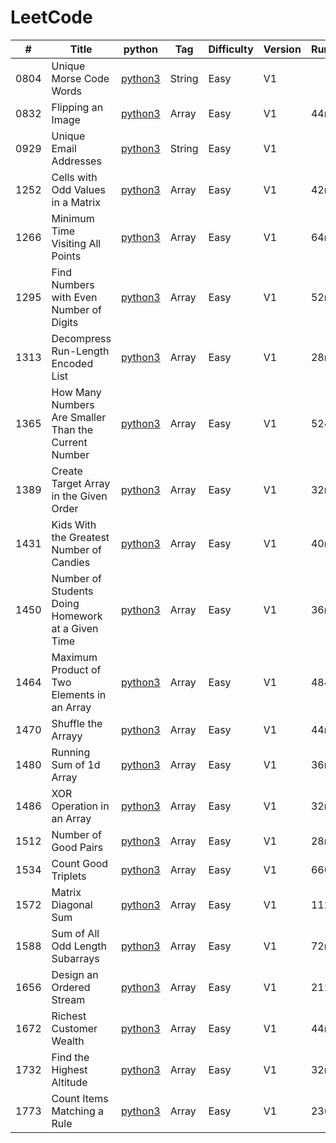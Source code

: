 # LeetCode

| # | Title | python | Tag | Difficulty | Version | Runtime | Memory | Date |
|---| -------------- | ----- | ----- | ----- |--|---|---|-------|
|0804|Unique Morse Code Words|[python3](./String/Unique_Morse_Code_Words.py)|String|Easy|V1|||2018/11/06
|0832|Flipping an Image|[python3](./Array/Easy/832_Flipping_an_Image.py)|Array|Easy|V1|44ms|14.4MB|2021/3/28
|0929|Unique Email Addresses|[python3](./String/Unique_Email_Addresses.py)|String|Easy|V1|||2018/11/06
|1252|Cells with Odd Values in a Matrix|[python3](./Array/Easy/1252_Cells_with_Odd_Values_in_a_Matrix.py)|Array|Easy|V1|42ms|14.2MB|2021/3/26
|1266|Minimum Time Visiting All Points|[python3](./Array/Easy/1266_Minimum_Time_Visiting_All_Points.py)|Array|Easy|V1|64ms|14.4MB|2021/3/25
|1295|Find Numbers with Even Number of Digits|[python3](./Array/Easy/1295_Find_Numbers_with_Even_Number_of_Digits.py)|Array|Easy|V1|52ms|14.4MB|2021/3/25
|1313|Decompress Run-Length Encoded List|[python3](./Array/Easy/1313_Decompress_Run-Length_Encoded_List.py)|Array|Easy|V1|28ms|14.2MB|2021/3/24
|1365|How Many Numbers Are Smaller Than the Current Number|[python3](./Array/Easy/1365_How_Many_Numbers_Are_Smaller_Than_the_Current_Number.py)|Array|Easy|V1|524ms|14.4MB|2021/3/24
|1389|Create Target Array in the Given Order|[python3](./Array/Easy/1389_Create_Target_Array_in_the_Given_Order.py)|Array|Easy|V1|32ms|14.3MB|2021/3/24
|1431|Kids With the Greatest Number of Candies|[python3](./Array/Easy/1431_Kids_With_the_Greatest_Number_of_Candies.py)|Array|Easy|V1|40ms|14.3MB|2021/3/24
|1450|Number of Students Doing Homework at a Given Time|[python3](./Array/Easy/1450_Number_of_Students_Doing_Homework_at_a_Given_Time.py)|Array|Easy|V1|36ms|14.4MB|2021/3/28
|1464|Maximum Product of Two Elements in an Array|[python3](./Array/Easy/1464_Maximum_Product_of_Two_Elements_in_an_Array.py)|Array|Easy|V1|484ms|14.5MB|2021/3/24
|1470|Shuffle the Arrayy|[python3](./Array/Easy/1470_Shuffle_the_Array.py)|Array|Easy|V1|44ms|14.5MB|2021/3/24
|1480|Running Sum of 1d Array|[python3](./Array/Easy/1480_Running_Sum_of_1d_Array.py)|Array|Easy|V1|36ms|14.5MB|2021/3/24
|1486|XOR Operation in an Array|[python3](./Array/Easy/1486_XOR_Operation_in_an_Array.py)|Array|Easy|V1|32ms|14MB|2021/3/24
|1512|Number of Good Pairs|[python3](./Array/Easy/1512_Number_of_Good_Pairs.py)|Array|Easy|V1|28ms|14.2MB|2021/3/24
|1534|Count Good Triplets|[python3](./Array/Easy/1534_Count_Good_Triplets.py)|Array|Easy|V1|660ms|14MB|2021/3/25
|1572|Matrix Diagonal Sum|[python3](./Array/Easy/1572_Matrix_Diagonal_Sum.py)|Array|Easy|V1|112ms|14.6MB|2021/3/28
|1588|Sum of All Odd Length Subarrays|[python3](./Array/Easy/1588_Sum_of_All_Odd_Length_Subarrays.py)|Array|Easy|V1|72ms|14.4MB|2021/3/25
|1656|Design an Ordered Stream|[python3](./Array/Easy/1656_Design_an_Ordered_Stream.py)|Array|Easy|V1|212ms|15MB|2021/3/26
|1672|Richest Customer Wealth|[python3](./Array/Easy/1672_Richest_Customer_Wealth.py)|Array|Easy|V1|44ms|14.4MB|2021/3/24
|1732|Find the Highest Altitude|[python3](./Array/Easy/1732_Find_the_Highest_Altitude.py)|Array|Easy|V1|32ms|14.1MB|2021/3/25
|1773|Count Items Matching a Rule|[python3](./Array/Easy/1773_Count_Items_Matching_a_Rule.py)|Array|Easy|V1|236ms|20.5MB|2021/3/24

